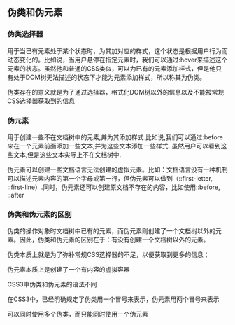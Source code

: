 ## 伪类和伪元素



### 伪类选择器

用于当已有元素处于某个状态时，为其加对应的样式，这个状态是根据用户行为而动态变化的。比如说，当用户悬停在指定元素时，我们可以通过:hover来描述这个元素的状态。虽然他和普通的CSS类似，可以为已有的元素添加样式，但是他只有处于DOM树无法描述的状态下才能为元素添加样式，所以称其为伪类。

伪类存在的意义就是为了通过选择器，格式化DOM树以外的信息以及不能被常规CSS选择器获取到的信息



### 伪元素

用于创建一些不在文档树中的元素,并为其添加样式.比如说,我们可以通过:before来在一个元素前面添加一些文本,并为这些文本添加一些样式. 虽然用户可以看到这些文本,但是这些文本实际上不在文档树中.

伪元素可以创建一些文档语言无法创建的虚拟元素。比如：文档语言没有一种机制可以描述元素内容的第一个字母或第一行，但伪元素可以做到（::first-letter, ::first-line）.同时，伪元素还可以创建原文档不存在的内容，比如使用::before, ::after

### 

### 伪类和伪元素的区别

伪类的操作对象时文档树中已有的元素，而伪元素则创建了一个文档树以外的元素。因此，伪类和伪元素的区别在于：有没有创建一个文档树以外的元素。

伪类本质上就是为了弥补常规CSS选择器的不足，以便获取到更多的信息；

伪元素本质上是创建了一个有内容的虚拟容器

CSS3中伪类和伪元素的语法不同

在CSS3中，已经明确规定了伪类用一个冒号来表示，伪元素用两个冒号来表示

可以同时使用多个伪类，而只能同时使用一个伪元素